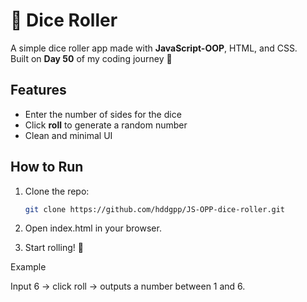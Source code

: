 # 🎲 Dice Roller

A simple dice roller app made with **JavaScript-OOP**, HTML, and CSS.  
Built on **Day 50** of my coding journey 🚀

## Features
- Enter the number of sides for the dice
- Click **roll** to generate a random number
- Clean and minimal UI

## How to Run
1. Clone the repo:
   ```bash
   git clone https://github.com/hddgpp/JS-OPP-dice-roller.git

2. Open index.html in your browser.

3. Start rolling! 🎲

Example

Input 6 → click roll → outputs a number between 1 and 6.
